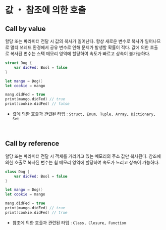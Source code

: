 # 값 ・ 참조에 의한 호출

## Call by value

할당 또는 파라미터 전달 시 값의 복사가 일어난다. 항상 새로운 변수로 복사가 일어나므로 멀티 쓰레드 환경에서 공유 변수로 인해 문제가 발생할 확률이 적다. 값에 의한 호출로 복사된 변수는 스택 메모리 영역에 할당하여 속도가 빠르고 상속이 불가능하다.

```swift
struct Dog {
	var didFed: Bool = false
}

let mango = Dog()
let cookie = mango

mang.didFed = true
print(mango.didFed) // true
print(cookie.didFed) // false
```

- 값에 의한 호출과 관련된 타입 : `Struct, Enum, Tuple, Array, Dictionary, Set`

&nbsp;
## Call by reference

할당 또는 파라미터 전달 시 객체를 가리키고 있는 메모리의 주소 값만 복사된다. 참조에 의한 호출로 복사된 변수는 힙 메모리 영역에 할당하여 속도가 느리고 상속이 가능하다.

```swift
class Dog {
	var didFed: Bool = false
}

let mango = Dog()
let cookie = mango

mang.didFed = true
print(mango.didFed) // true
print(cookie.didFed) // true
```

- 참조에 의한 호출과 관련된 타입 : `Class, Closure, Function`